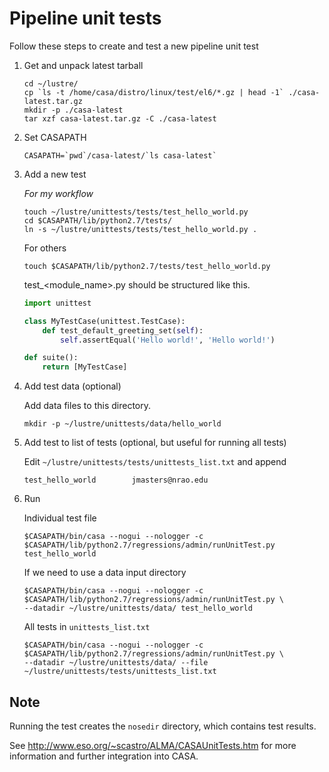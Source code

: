 # Pipeline unit tests

Follow these steps to create and test a new pipeline unit test

1. Get and unpack latest tarball

    ```
    cd ~/lustre/
    cp `ls -t /home/casa/distro/linux/test/el6/*.gz | head -1` ./casa-latest.tar.gz
    mkdir -p ./casa-latest
    tar xzf casa-latest.tar.gz -C ./casa-latest
    ```

1. Set CASAPATH

    ```
    CASAPATH=`pwd`/casa-latest/`ls casa-latest`
    ```

1. Add a new test

    *For my workflow*
    ```
    touch ~/lustre/unittests/tests/test_hello_world.py
    cd $CASAPATH/lib/python2.7/tests/
    ln -s ~/lustre/unittests/tests/test_hello_world.py .
    ```
    
    For others
    ```
    touch $CASAPATH/lib/python2.7/tests/test_hello_world.py
    ```
    
    test_<module_name>.py should be structured like this.
    ```python
    import unittest
    
    class MyTestCase(unittest.TestCase):
        def test_default_greeting_set(self):
            self.assertEqual('Hello world!', 'Hello world!')
    
    def suite():
        return [MyTestCase]
    ```

1. Add test data (optional)

    Add data files to this directory.
    ```
    mkdir -p ~/lustre/unittests/data/hello_world
    ```

1. Add test to list of tests (optional, but useful for running all tests)

    Edit ```~/lustre/unittests/tests/unittests_list.txt``` and append
    ```
    test_hello_world		jmasters@nrao.edu
    ```
    
1. Run

    Individual test file
    ```
    $CASAPATH/bin/casa --nogui --nologger -c $CASAPATH/lib/python2.7/regressions/admin/runUnitTest.py test_hello_world
    ```
    
    If we need to use a data input directory
    ```
    $CASAPATH/bin/casa --nogui --nologger -c $CASAPATH/lib/python2.7/regressions/admin/runUnitTest.py \
    --datadir ~/lustre/unittests/data/ test_hello_world
    ```
    
    All tests in ```unittests_list.txt```
    ```
    $CASAPATH/bin/casa --nogui --nologger -c $CASAPATH/lib/python2.7/regressions/admin/runUnitTest.py \
    --datadir ~/lustre/unittests/data/ --file ~/lustre/unittests/tests/unittests_list.txt
    ```

## Note
Running the test creates the ```nosedir``` directory, which  contains test results.

See http://www.eso.org/~scastro/ALMA/CASAUnitTests.htm for more information and further integration into CASA.